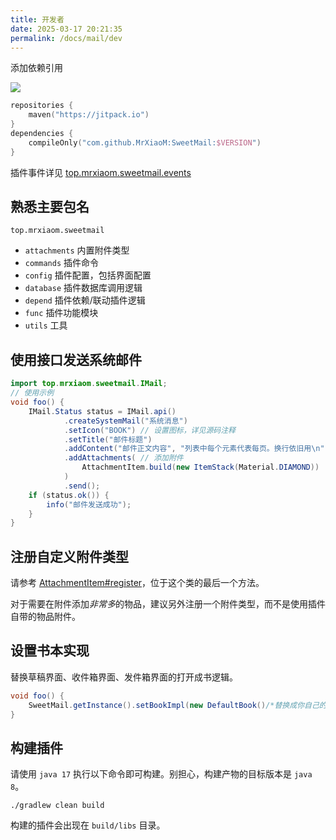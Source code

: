 ```yaml
---
title: 开发者
date: 2025-03-17 20:21:35
permalink: /docs/mail/dev
---
```


添加依赖引用

[![](https://jitpack.io/v/MrXiaoM/SweetMail.svg)](https://jitpack.io/#MrXiaoM/SweetMail)
```kotlin
repositories {
    maven("https://jitpack.io")
}
dependencies {
    compileOnly("com.github.MrXiaoM:SweetMail:$VERSION")
}
```

插件事件详见 [top.mrxiaom.sweetmail.events](https://github.com/MrXiaoM/SweetMail/blob/167e7a40e666d4747578c9c2cf54651b35ce5175/src/main/java/top/mrxiaom/sweetmail/events)

## 熟悉主要包名

`top.mrxiaom.sweetmail`
+ `attachments` 内置附件类型
+ `commands` 插件命令
+ `config` 插件配置，包括界面配置
+ `database` 插件数据库调用逻辑
+ `depend` 插件依赖/联动插件逻辑
+ `func` 插件功能模块
+ `utils` 工具

## 使用接口发送系统邮件

```java
import top.mrxiaom.sweetmail.IMail;
// 使用示例
void foo() {
    IMail.Status status = IMail.api()
            .createSystemMail("系统消息")
            .setIcon("BOOK") // 设置图标，详见源码注释
            .setTitle("邮件标题")
            .addContent("邮件正文内容", "列表中每个元素代表每页。换行依旧用\n")
            .addAttachments( // 添加附件
                AttachmentItem.build(new ItemStack(Material.DIAMOND))
            )
            .send();
    if (status.ok()) {
        info("邮件发送成功");
    }
}
```

## 注册自定义附件类型

请参考 [AttachmentItem#register](https://github.com/MrXiaoM/SweetMail/blob/main/src/main/java/top/mrxiaom/sweetmail/attachments/AttachmentItem.java)，位于这个类的最后一个方法。

对于需要在附件添加*非常多*的物品，建议另外注册一个附件类型，而不是使用插件自带的物品附件。

## 设置书本实现

替换草稿界面、收件箱界面、发件箱界面的打开成书逻辑。

```java
void foo() {
    SweetMail.getInstance().setBookImpl(new DefaultBook()/*替换成你自己的实现*/);
}
```

## 构建插件

请使用 `java 17` 执行以下命令即可构建。别担心，构建产物的目标版本是 `java 8`。

```shell
./gradlew clean build
```
构建的插件会出现在 `build/libs` 目录。
